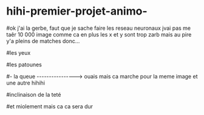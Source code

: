 # hihi-premier-projet-animo-

#ok j'ai la gerbe, faut que je sache faire les reseau neuronaux jvai pas me taêr 10 000 image comme ca en plus les x et y sont trop zarb mais au pire y'a pleins de matches donc...



#les yeux

#les patounes

#- la queue  ----------------> ouais mais ca marche pour la meme image et une autre hihihi

#inclinaison de la teté

#et miolement mais ca ca sera dur
